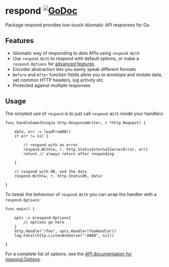 # respond [![GoDoc](https://godoc.org/github.com/matryer/respond?status.svg)](https://godoc.org/github.com/matryer/respond)

Package respond provides low-touch idiomatic API responses for Go.

## Features

  * Idiomatic way of responding to data APIs using `respond.With`
  * Use `respond.With` to respond with default options, or make a `respond.Options` for [advanced features](https://godoc.org/github.com/matryer/respond#Options).
  * Encoder abstraction lets you easily speak different formats
  * `Before` and `After` function fields allow you to envelope and mutate data, set common HTTP headers, log activity etc.
  * Protected against multiple responses

## Usage

The simplest use of `respond` is to just call `respond.With` inside your handlers:

```
func handleSomething(w http.ResponseWriter, r *http.Request) {
	
	data, err := loadFromDB()
	if err != nil {

		// respond with an error
		respond.With(w, r, http.StatusInternalServerError, err)
		return // always return after responding

	}

	// respond with OK, and the data
	respond.With(w, r, http.StatusOK, data)

}
```

To tweak the behaviour of `respond.With` you can wrap the handler with a `respond.Options`:

```
func main() {
	
	opts := &respond.Options{
		// options go here
	}
	http.Handle("/foo", opts.Handler(fooHandler))
	log.Fatal(http.ListenAndServe(":8080", nil))

}
```

For a complete list of options, see the [API documentation for respond.Options](https://godoc.org/github.com/matryer/respond#Options).